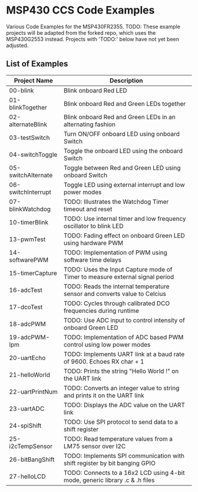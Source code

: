 # MSP430 CCS Code Examples
Various Code Examples for the MSP430FR2355.
TODO: These example projects will be adapted from the forked repo, which uses the MSP430G2553 instead. Projects with 'TODO:' below have not yet been adjusted. 

## List of Examples
| Project Name          | Description   |
| ----------------------|---------------|
| 00-blink              | Blink onboard Red LED
| 01-blinkTogether      | Blink onboard Red and Green LEDs together
| 02-alternateBlink     | Blink onboard Red and Green LEDs in an alternating fashion
| 03-testSwitch         | Turn ON/OFF onboard LED using onboard Switch
| 04-switchToggle       | Toggle the onboard LED using the onboard Switch
| 05-switchAlternate    | Toggle between Red and Green LED using onboard Switch
| 06-switchInterrupt    | Toggle LED using external interrupt and low power modes 
| 07-blinkWatchdog      | TODO: Illustrates the Watchdog Timer timeout and reset 
| 10-timerBlink         | TODO: Use internal timer and low frequency oscillator to blink LED
| 13-pwmTest            | TODO: Fading effect on onboard Green LED using hardware PWM
| 14-softwarePWM        | TODO: Implementation of PWM using software time delays
| 15-timerCapture       | TODO: Uses the Input Capture mode of Timer to measure external signal period
| 16-adcTest            | TODO: Reads the internal temperature sensor and converts value to Celcius
| 17-dcoTest            | TODO: Cycles through calibrated DCO frequencies during runtime
| 18-adcPWM             | TODO: Use ADC input to control intensity of onboard Green LED
| 19-adcPWM-lpm         | TODO: Implementation of ADC based PWM control using low power modes
| 20-uartEcho           | TODO: Implements UART link at a baud rate of 9600. Echoes RX char + 1
| 21-helloWorld         | TODO: Prints the string "Hello World !" on the UART link
| 22-uartPrintNum       | TODO: Converts an integer value to string and prints it on the UART link
| 23-uartADC            | TODO: Displays the ADC value on the UART link
| 24-spiShift           | TODO: Use SPI protocol to send data to a shift register
| 25-i2cTempSensor      | TODO: Read temperature values from a LM75 sensor over I2C
| 26-bitBangShift       | TODO: Implements SPI communication with shift register by bit banging GPIO
| 27-helloLCD           | TODO: Connects to a 16x2 LCD using 4-bit mode, generic library .c & .h files
